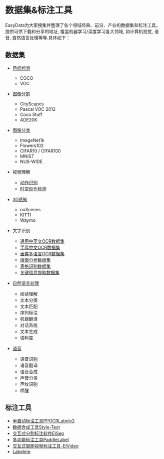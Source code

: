 
# 数据集&标注工具
EasyData为大家搜集并整理了各个领域经典、前沿、产业的数据集和标注工具，提供可供下载和分享的地址, 覆盖机器学习/深度学习各大领域, 如计算机视觉, 语音, 自然语言处理等等.具体如下：

## 数据集
  
 * [目标检测](Detection/Detection_Datasets.md)
    * COCO
    * VOC
* [图像分割](Seg/segmentation.md)
    * CityScapes
    * Pascal VOC 2012
    * Coco Stuff
    * ADE20K
* [图像分类](Clas/clas_dataset.md)
    * ImageNet1k
    * Flowers102
    * CIFAR10 / CIFAR100
    * MNIST
    * NUS-WIDE
 * 视频理解
    * [动作识别](Video/action_recognition_datasets.md)
     * [时空动作检测](Video/youtube8m.md)
 * [3D感知](3D/3D_datasets.md)
    * nuScenes
    * KITTI
    * Waymo
* 文字识别
    * [通用中英文OCR数据集](OCR/datasets_ocr.md)
    * [手写中文OCR数据集](OCR/handwritten_datasets.md)
    * [垂类多语言OCR数据集](OCR/vertical_and_multilingual_datasets.md)
    * [版面分析数据集](OCR/layout_datasets.md)
    * [表格识别数据集](OCR/table_datasets.md)
    * [关键信息提取数据集](OCR/kie_datasets.md)

* [自然语言处理](NLP/NLP_dataset_list.md)
    * 阅读理解
    * 文本分类
    * 文本匹配
    * 序列标注
    * 机器翻译
    * 对话系统
    * 文本生成
    * 语料库

* [语音](Speech/Speech_datasets.md)
   * 语音识别
   * 语音翻译
   * 语音合成
   * 声音分类
   * 声纹识别
   * 唤醒


##  标注工具
* [半自动标注工具PPOCRLabelv2](Annotation_tool/PPOCRLabelv2.md)
* [数据合成工具Style-Text](Annotation_tool/Style_Text.md)
* [交互式分割标注软件EISeg](Annotation_tool/EISeg.md)
* [多功能标注工具PaddleLabel](Annotation_tool/PaddleLabel.md)
* [交互式智能视频标注工具-EIVideo](Annotation_tool/EIVideo.md)
* [Labelme](https://github.com/wkentaro/labelme)
